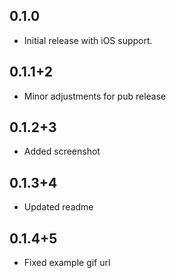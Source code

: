 ## 0.1.0

* Initial release with iOS support.

## 0.1.1+2

* Minor adjustments for pub release

## 0.1.2+3

* Added screenshot

## 0.1.3+4

* Updated readme

## 0.1.4+5

* Fixed example gif url
